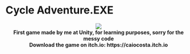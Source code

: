 # Cycle Adventure.EXE

<div align="center">
  <a href="https://caiocosta.itch.io/cycle-adventure" rel="nofollow">
     <img src="https://img.itch.zone/aW1nLzQ0NzM1MjkucG5n/315x250%23c/4Rrvl1.png">
  </a>
</div>

<div align="center">
  <b>
    First game made by me at Unity, for learning purposes, sorry for the messy code<br>
    Download the game on itch.io: https://caiocosta.itch.io
  </b>
</div>
